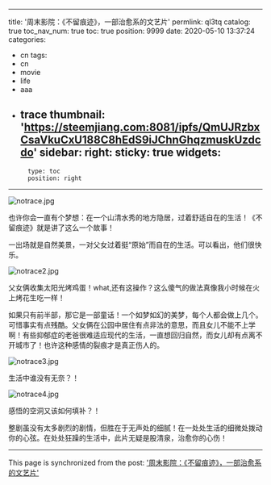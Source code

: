 
---
title: '周末影院：《不留痕迹》，一部治愈系的文艺片'
permlink: ql3tq
catalog: true
toc_nav_num: true
toc: true
position: 9999
date: 2020-05-10 13:37:24
categories:
- cn
tags:
- cn
- movie
- life
- aaa
- trace
thumbnail: 'https://steemjiang.com:8081/ipfs/QmUJRzbxCsaVkuCxU188C8hEdS9iJChnGhqzmuskUzdcdo'
sidebar:
    right:
        sticky: true
widgets:
    -
        type: toc
        position: right
---


![notrace.jpg](https://steemjiang.com:8081/ipfs/QmUJRzbxCsaVkuCxU188C8hEdS9iJChnGhqzmuskUzdcdo)

也许你会一直有个梦想：在一个山清水秀的地方隐居，过着舒适自在的生活！《不留痕迹》就是讲了这么一个故事！

一出场就是自然美景，一对父女过着挺“原始”而自在的生活。可以看出，他们很快乐。

![notrace2.jpg](https://steemjiang.com:8081/ipfs/QmX93ioFpagHpVt5EeB7LuYVSvWSFBuxXp22i9ryBUBeAp)

父女俩收集太阳光烤鸡蛋！what,还有这操作？这么傻气的做法真像我小时候在火上烤花生吃一样！

如果只有前半部，那它是一部童话！一个如梦如幻的美梦，每个人都会做上几个。可惜事实有点残酷。父女俩在公园中居住有点非法的意思，而且女儿不能不上学啊！有些抑郁症的老爸很难适应现代的生活，一直想回归自然，而女儿却有点离不开城市了！也许这种感情的裂痕才是真正伤人的。

![notrace3.jpg](https://steemjiang.com:8081/ipfs/QmP4uR8L9mJveDfTDifKpboatWhSGt52HBKQf7XrqaZDqC)

生活中谁没有无奈？！

![notrace4.jpg](https://steemjiang.com:8081/ipfs/QmWegRVkjgf1s5dq1pQrScSAY5LqPthpmg3KbpFH4vszqu)

感悟的空洞又该如何填补？！

整剧虽没有太多剧烈的剧情，但胜在于无声处的细腻！在一处处生活的细微处拨动你的心弦。在处处狂躁的生活中，此片无疑是股清泉，治愈你的心伤！

- - -

This page is synchronized from the post: ['周末影院：《不留痕迹》，一部治愈系的文艺片'](https://steemit.com/@lemooljiang/ql3tq)
